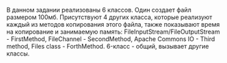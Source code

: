 В данном задании реализованы 6 классов. Один создает файл размером 100мб. Присутствуют 4 других класса, которые реализуют каждый из методов копирования этого файла, также показывают время на копирование 
и занимаемую память: FileInputStream/FileOutputStream - FirstMethod, FileChannel - SecondMethod, Apache Commons IO - Third method, Files class - ForthMethod. 6-класс - общий, вызывает другие классы.
